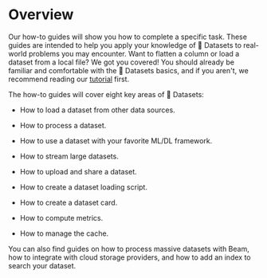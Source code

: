 # Overview

Our how-to guides will show you how to complete a specific task. These guides are intended to help you apply your knowledge of 🤗 Datasets to real-world problems you may encounter. Want to flatten a column or load a dataset from a local file? We got you covered! You should already be familiar and comfortable with the 🤗 Datasets basics, and if you aren't, we recommend reading our [tutorial](./tutorial) first.

The how-to guides will cover eight key areas of 🤗 Datasets:

* How to load a dataset from other data sources.

* How to process a dataset.

* How to use a dataset with your favorite ML/DL framework.

* How to stream large datasets.

* How to upload and share a dataset.

* How to create a dataset loading script.

* How to create a dataset card.

* How to compute metrics.

* How to manage the cache.

You can also find guides on how to process massive datasets with Beam, how to integrate with cloud storage providers, and how to add an index to search your dataset.
